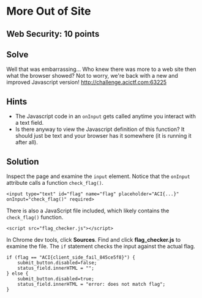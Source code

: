 # More Out of Site

## Web Security: 10 points

## Solve

Well that was embarrassing... Who knew there was more to a web site then what the browser showed? Not to worry, we're back with a new and improved Javascript version! http://challenge.acictf.com:63225

## Hints

* The Javascript code in an `onInput` gets called anytime you interact with a text field.
* Is there anyway to view the Javascript definition of this function? It should just be text and your browser has it somewhere (it is running it after all).

## Solution

Inspect the page and examine the `input` element. Notice that the `onInput` attribute calls a function `check_flag()`.

```
<input type="text" id="flag" name="flag" placeholder="ACI{...}" onInput="check_flag()" required>
```

There is also a JavaScript file included, which likely contains the `check_flag()` function.
```
<script src="flag_checker.js"></script>
```

In Chrome dev tools, click **Sources**. Find and click **flag_checker.js** to examine the file. The `if` statement checks the input against the actual flag.

```
if (flag == "ACI{client_side_fail_845ce5f8}") {
    submit_button.disabled=false;
    status_field.innerHTML = "";
} else {
    submit_button.disabled=true;
    status_field.innerHTML = "error: does not match flag";
}
```